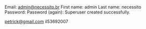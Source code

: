Email: admin@necessito.br
First name: admin
Last name: necessito
Password: 
Password (again):
Superuser created successfully.

petrick@gmail.com
il53692007